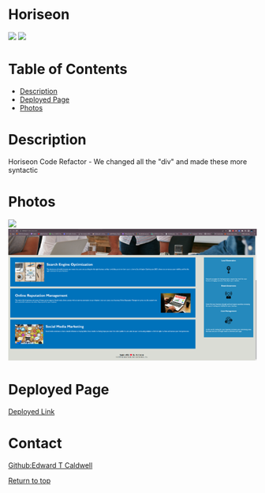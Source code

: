 # Horiseon

![](https://img.shields.io/badge/HTML5-orange.svg)
![](https://img.shields.io/badge/CSS-blue.svg)



# Table of Contents
* [Description](#description)
* [Deployed Page](#deployed-page)
* [Photos](#photos)

# Description

Horiseon Code Refactor - We changed all the "div" and made these more syntactic

# Photos
<img src="./assets/images/Screenshot%20(1).png"/>
<img src="./assets/images/Screenshot%20(5).png"/>

# Deployed Page
<a href="https://eddybowbow.github.io/Horiseon-Refactor-Muaha-ETC/">Deployed Link</a> 
 
# Contact
<a href="https://github.com/eDDyBoWbOw">Github:Edward T Caldwell</a><br>

[Return to top](#horiseon)